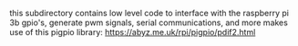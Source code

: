 this subdirectory contains low level code to interface with the raspberry pi 3b gpio's, generate pwm signals, serial communications, and more
makes use of this pigpio library: https://abyz.me.uk/rpi/pigpio/pdif2.html

